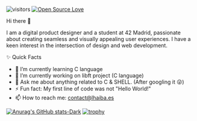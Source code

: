 ![visitors](https://visitor-badge.laobi.icu/badge?page_id=lhaibadesigns)
[![Open Source Love](https://badges.frapsoft.com/os/v1/open-source.svg?v=102)](https://github.com/ellerbrock/open-source-badge/)

Hi there 👋

I am a digital product designer and a student at 42 Madrid, passionate about creating seamless and visually appealing user experiences. I have a keen interest in the intersection of design and web development.

✨ Quick Facts

- 🌱 I’m currently learning C language
- 🔭 I’m currently working on libft project (C language)
- 💬 Ask me about anything related to C & SHELL. (After googling it 😜)
- ⚡ Fun fact: My first line of code was not "Hello World!"
- 📫 How to reach me: contact@lhaiba.es

[![Anurag's GitHub stats-Dark](https://github-readme-stats.vercel.app/api?username=lhaibadesigns&show_icons=true&theme=dark#gh-dark-mode-only)](https://github.com/anuraghazra/github-readme-stats#gh-dark-mode-only)
[![trophy](https://github-profile-trophy.vercel.app/?username=zhenye-na&theme=nord&column=7)](https://github.com/ryo-ma/github-profile-trophy)

